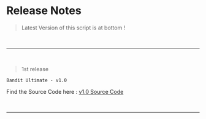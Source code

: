 # Release Notes

> Latest Version of this script is at bottom !

<br>

---

<br>

> 1st release
```
Bandit Ultimate - v1.0

```
Find the Source Code here : [v1.0 Source Code](/SourceCodes/v1.0)

<br>

---
